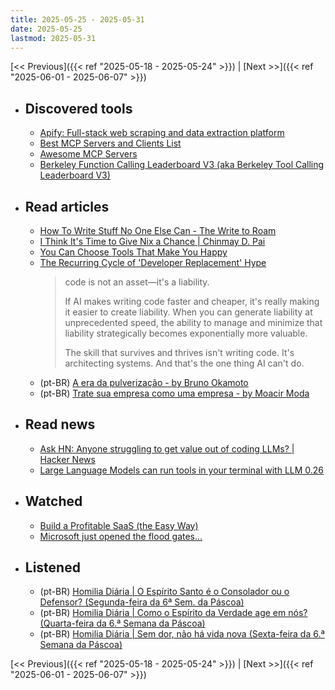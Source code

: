 ```yaml
---
title: 2025-05-25 - 2025-05-31
date: 2025-05-25
lastmod: 2025-05-31
---
```


[<< Previous]({{< ref "2025-05-18 - 2025-05-24" >}}) | [Next >>]({{< ref "2025-06-01 - 2025-06-07" >}})

- ## Discovered tools
  - [Apify: Full-stack web scraping and data extraction platform](https://apify.com)
  - [Best MCP Servers and Clients List](https://mcp-server-list.com)
  - [Awesome MCP Servers](https://mcpservers.org)
  - [Berkeley Function Calling Leaderboard V3 (aka Berkeley Tool Calling Leaderboard V3)](https://gorilla.cs.berkeley.edu/leaderboard.html)

- ## Read articles
  - [How To Write Stuff No One Else Can - The Write to Roam](https://thewritetoroam.com/2024/02/how-to-write-stuff-no-one-else-can)
  - [I Think It's Time to Give Nix a Chance | Chinmay D. Pai](https://maych.in/blog/its-time-to-give-nix-a-chance)
  - [You Can Choose Tools That Make You Happy](https://borretti.me/article/you-can-choose-tools-that-make-you-happy)
  - [The Recurring Cycle of 'Developer Replacement' Hype](https://alonso.network/the-recurring-cycle-of-developer-replacement-hype)
    > code is not an asset—it's a liability.
    >
    > If AI makes writing code faster and cheaper, it's really making it easier
    > to create liability. When you can generate liability at unprecedented
    > speed, the ability to manage and minimize that liability strategically
    > becomes exponentially more valuable.
    >
    > The skill that survives and thrives isn't writing code. It's architecting
    > systems. And that's the one thing AI can't do.
  - (pt-BR) [A era da pulverização - by Bruno Okamoto](https://open.substack.com/pub/microsaas/p/era-da-pulverizacao-e-a-inestabilidade)
  - (pt-BR) [Trate sua empresa como uma empresa - by Moacir Moda](https://moacirmoda.substack.com/p/trate-sua-empresa-como-uma-empresa)

- ## Read news
  - [Ask HN: Anyone struggling to get value out of coding LLMs? | Hacker News](https://news.ycombinator.com/item?id=44095189)
  - [Large Language Models can run tools in your terminal with LLM 0.26](https://simonwillison.net/2025/May/27/llm-tools)

- ## Watched
  - [Build a Profitable SaaS (the Easy Way)](https://www.youtube.com/watch?v=nLdP6LfM4_E)
  - [Microsoft just opened the flood gates…](https://www.youtube.com/watch?v=NIgrGqmoeHs)

- ## Listened
  - (pt-BR) [Homilia Diária | O Espírito Santo é o Consolador ou o Defensor? (Segunda-feira da 6ª Sem. da Páscoa)](https://www.youtube.com/watch?v=qL73GklHw3s)
  - (pt-BR) [Homilia Diária | Como o Espírito da Verdade age em nós? (Quarta-feira da 6.ª Semana da Páscoa)](https://www.youtube.com/watch?v=1Kg2N9dBoCk)
  - (pt-BR) [Homilia Diária | Sem dor, não há vida nova (Sexta-feira da 6.ª Semana da Páscoa)](https://www.youtube.com/watch?v=0W_AJK3rr5o)

[<< Previous]({{< ref "2025-05-18 - 2025-05-24" >}}) | [Next >>]({{< ref "2025-06-01 - 2025-06-07" >}})
